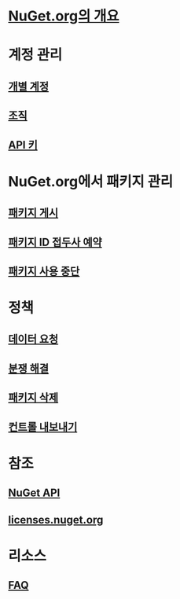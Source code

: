 # [NuGet.org의 개요](overview-nuget-org.md)
# 계정 관리
## [개별 계정](individual-accounts.md)
## [조직](organizations-on-nuget-org.md)
## [API 키](scoped-api-keys.md)
# NuGet.org에서 패키지 관리
## [패키지 게시](publish-a-package.md)
## [패키지 ID 접두사 예약](id-prefix-reservation.md)
## [패키지 사용 중단](deprecate-packages.md)
# 정책
## [데이터 요청](policies/Data-requests.md)
## [분쟁 해결](policies/dispute-resolution.md)
## [패키지 삭제](policies/deleting-packages.md)
## [컨트롤 내보내기](policies/export-control.md)
# 참조
## [NuGet API](../api/overview.md)
## [licenses.nuget.org](licenses.nuget.org.md)
# 리소스
## [FAQ](nuget-org-faq.md)
